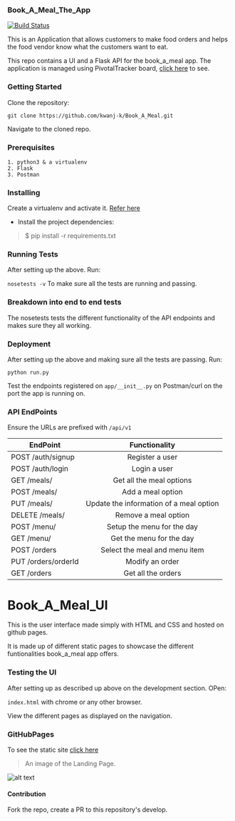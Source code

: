 ### Book_A_Meal_The_App
[![Build Status](https://travis-ci.org/kwanj-k/Book_A_Meal.svg?branch=develop)](https://travis-ci.org/kwanj-k/Book_A_Meal)

This is an Application that allows customers to make food orders and helps the food vendor know what the customers want to eat.

This repo contains a UI and a Flask API for the book_a_meal app.
The application is managed using PivotalTracker board, [click here](https://www.pivotaltracker.com/n/projects/2165483) to see.
### Getting Started 

Clone the repository: 

```git clone https://github.com/kwanj-k/Book_A_Meal.git```

Navigate to the cloned repo. 

### Prerequisites

```
1. python3 & a virtualenv
2. Flask
3. Postman
```

### Installing
Create a virtualenv and activate it. [Refer here](https://docs.python.org/3/tutorial/venv.html)
- Install the project dependencies:
> $ pip install -r requirements.txt

### Running Tests

After setting up the above. Run:

``` nosetests -v ``` To make sure all the tests are running and passing.

### Breakdown into end to end tests
The nosetests tests the different functionality of the API endpoints and makes sure they all working.

### Deployment
After setting up the above and making sure all the tests are passing. Run:

``` python run.py ```

Test the endpoints registered on `app/__init__.py` on Postman/curl on the port the app is running on. 

### API EndPoints
Ensure the URLs are prefixed with ``` /api/v1 ```


| EndPoint                       | Functionality                           | 
| -------------------------------|:---------------------------------------:|
| POST /auth/signup              | Register a user                         | 
| POST /auth/login               | Login a user                            |
| GET /meals/                    | Get all the meal options                |
| POST /meals/                   | Add a meal option                       | 
| PUT /meals/<mealId>            | Update the information of a meal option |
| DELETE /meals/<mealId>         | Remove a meal option                    |
| POST  /menu/                   | Setup the menu for the day              | 
| GET /menu/                     | Get the menu for the day                |
| POST  /orders                  | Select the meal and menu item           |
| PUT /orders/orderId            | Modify an order                         | 
| GET  /orders                   | Get all the orders                      |



# Book_A_Meal_UI
This is the user interface made simply with HTML and CSS and hosted on github pages.

It is made up of different static pages to showcase the different funtionalities book_a_meal app offers. 

### Testing the UI
After setting up as described up above on the development section. OPen:

```index.html``` with chrome or any other browser.

View the different pages as displayed on the navigation.

### GitHubPages
To see the static site [click here](https://kwanj-k.github.io/Book_A_Meal/)

>An image of the Landing Page.

![alt text](https://raw.githubusercontent.com/kwanj-k/Book_A_Meal/gh-pages/UI/images/b-a-m.jpg)


#### Contribution
Fork the repo, create a PR to this repository's develop.